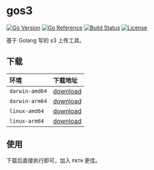 # gos3

[![Go Version](https://img.shields.io/github/go-mod/go-version/shalldie/gos3?label=go&logo=go&style=flat-square)](https://github.com/shalldie/gos3)
[![Go Reference](https://pkg.go.dev/badge/github.com/shalldie/gos3.svg)](https://pkg.go.dev/github.com/shalldie/gos3)
[![Build Status](https://img.shields.io/github/workflow/status/shalldie/gos3/ci?label=build&logo=github&style=flat-square)](https://github.com/shalldie/gos3/actions)
[![License](https://img.shields.io/github/license/shalldie/gos3?logo=github&style=flat-square)](https://github.com/shalldie/gos3)

基于 Golang 写的 s3 上传工具。

## 下载

| 环境           | 下载地址                                                                                |
| :------------- | :-------------------------------------------------------------------------------------- |
| `darwin-amd64` | [download](https://github.com/shalldie/gos3/releases/download/latest/gos3.darwin-amd64) |
| `darwin-arm64` | [download](https://github.com/shalldie/gos3/releases/download/latest/gos3.darwin-arm64) |
| `linux-amd64`  | [download](https://github.com/shalldie/gos3/releases/download/latest/gos3.linux-amd64)  |
| `linux-arm64`  | [download](https://github.com/shalldie/gos3/releases/download/latest/gos3.linux-arm64)  |

## 使用

下载后直接执行即可，加入 `PATH` 更佳。
